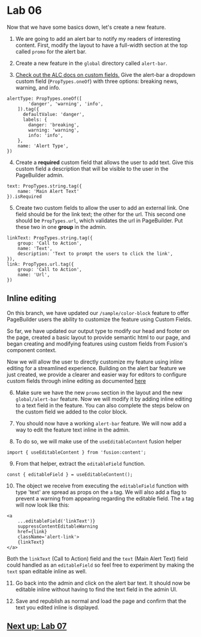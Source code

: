 # Lab 06

Now that we have some basics down, let's create a new feature. 

1. We are going to add an alert bar to notify my readers of interesting content. First, modify the layout to have a full-width section at the top called `promo` for the alert bar.

2. Create a new feature in the `global` directory called `alert-bar`. 

3. [Check out the ALC docs on custom fields.](https://redirector.arcpublishing.com/alc/arc-products/pagebuilder/fusion/documentation/api/feature-pack/components/custom-fields.md) Give the alert-bar a dropdown custom field (`PropTypes.oneOf`) with three options: breaking news, warning, and info. 

```
alertType: PropTypes.oneOf([
        'danger', 'warning', 'info',
    ]).tag({
      defaultValue: 'danger',
      labels: {
        danger: 'breaking',
        warning: 'warning',
        info: 'info',
    },
    name: 'Alert Type',
})
```

4. Create a **required** custom field that allows the user to add text. Give this custom field a description that will be visible to the user in the PageBuilder admin.  

```
text: PropTypes.string.tag({
    name: 'Main Alert Text'
}).isRequired
```

5. Create two custom fields to allow the user to add an external link. One field should be for the link text; the other for the url. This second one should be `PropTypes.url`, which validates the url in PageBuilder. Put these two in one **group** in the admin. 

```
linkText: PropTypes.string.tag({
    group: 'Call to Action',
    name: 'Text',
    description: 'Text to prompt the users to click the link',
}),
link: PropTypes.url.tag({
    group: 'Call to Action',
    name: 'Url',
})
```

## Inline editing


On this branch, we have updated our `/sample/color-block` feature to offer PageBuilder users the ability to customize the feature using Custom Fields.

So far, we have updated our output type to modify our head and footer on the page, created a basic layout to provide semantic html to our page, and began creating and modifying features using custom fields from Fusion's component context. 

Now we will allow the user to directly customize my feature using inline editing for a streamlined experience. Building on the alert bar feature we just created, we provide a clearer and easier way for editors to configure custom fields through inline editing as documented [here](https://redirector.arcpublishing.com/alc/arc-products/pagebuilder/fusion/documentation/recipes/adding-custom-fields.md#inline-editing)

6. Make sure we have the new `promo` section in the layout and the new `global/alert-bar` feature. Now we will modify it by adding inline editing to a text field in the feature. You can also complete the steps below on the custom field we added to the color block.

7. You should now have a working `alert-bar` feature. We will now add a way to edit the feature text inline in the admin.

8. To do so, we will make use of the `useEditableContent` fusion helper 

```import { useEditableContent } from 'fusion:content';```

9. From that helper, extract the `editableField` function.

```const { editableField } = useEditableContent();```

10. The object we receive from executing the `editableField` function with type 'text' are spread as props on the `a` tag. We will also add a flag to prevent a warning from appearing regarding the editable field. The `a` tag will now look like this:

```
<a 
    ...editableField('linkText')}
    suppressContentEditableWarning
    href={link} 
    className='alert-link'>
    {linkText}
</a>
```

Both the `linkText` (Call to Action) field and the `text` (Main Alert Text) field could handled as an `editableField` so feel free to experiment by making the `text` span editable inline as well.

11. Go back into the admin and click on the alert bar text. It should now be editable inline without having to find the text field in the admin UI.

12. Save and republish as normal and load the page and confirm that the text you edited inline is displayed.

## [Next up: Lab 07](https://github.com/wapopartners/Fusion-Training-User-Stories/tree/lab-07)
